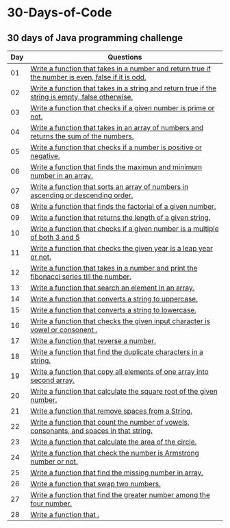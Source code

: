 # 30-Days-of-Code

## 30 days of Java programming challenge

| Day | Questions                                                  |
|------|---------------------------------------------------------|
| 01 |  [ Write a function that takes in a number and return true if the number is even, false if it is odd. ](./First.java)|
| 02 |  [ Write a function that takes in a string and return true if the string is empty, false otherwise. ](./Second.java)|
| 03 |  [ Write a function that checks if a given number is prime or not. ](./Third.java)|
| 04 |  [ Write a function that takes in an array of numbers and returns the sum of the numbers. ](./Four.java)|
| 05 |  [ Write a function that checks if a number is positive or negative. ](./Five.java)|
| 06 |  [ Write a function that finds the maximun and minimum number in an array. ](./Six.java)|
| 07 |  [ Write a function that sorts an array of numbers in ascending or descending order. ](./Seven.java)|
| 08 |  [ Write a function that finds the factorial of a given number. ](./Eight.java)|
| 09 |  [ Write a function that returns the length of a given string. ](./Nine.java)|
| 10 |  [ Write a function that checks if a given number is a multiple of both 3 and 5 ](./Ten.java)|
| 11 |  [ Write a function that checks the given year is a leap year or not. ](./Eleven.java)|
| 12 |  [ Write a function that takes in a number and print the fibonacci series till the number. ](./Twelve.java)|
| 13 |  [ Write a function that search an element in an array. ](./Thirteen.java)|
| 14 |  [ Write a function that converts a string to uppercase. ](./DayFourteen.java)|
| 15 |  [ Write a function that converts a string to lowercase. ](./DayFifteen.java)|
| 16 |  [ Write a function that checks the given input character is vowel or consonent . ](./DaySixteen.java)|
| 17 |  [ Write a function that reverse a number. ](./DaySeventeen.java)|
| 18 |  [ Write a function that find the duplicate characters in a string. ](./DayEighteen.java)|
| 19 |  [ Write a function that copy all elements of one array into second array. ](./DayNineteen.java)|
| 20 |  [ Write a function that calculate the square root of the given number. ](./DayTwenty.java)|
| 21 |  [ Write a function that remove spaces from a String. ](./DayTwentyOne.java)|
| 22 |  [ Write a function that count the number of vowels, consonants, and spaces in that string. ](./DayTwentyTwo.java)|
| 23 |  [ Write a function that calculate the area of the circle. ](./DayTwentyThree.java)|
| 24 |  [ Write a function that check the number is Armstrong number or not. ](./DayTwentyFour.java)|
| 25 |  [ Write a function that find the missing number in array. ](./DayTwentyFive.java)|
| 26 |  [ Write a function that swap two numbers. ](./DayTwentySix.java)|
| 27 |  [ Write a function that find the greater number among the four number. ](./DayTwentySix.java)|
| 28 |  [ Write a function that . ](./DayTwentyEight.java)|

